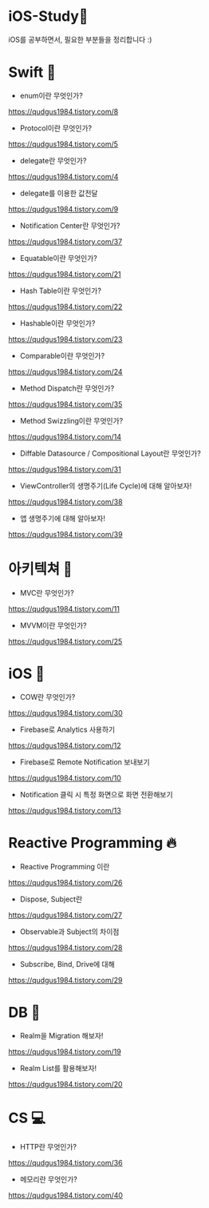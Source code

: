 # iOS-Study🌱

iOS를 공부하면서, 필요한 부분들을 정리합니다 :)


<h1>Swift 👾</h1>

- enum이란 무엇인가?

https://qudgus1984.tistory.com/8

- Protocol이란 무엇인가?

https://qudgus1984.tistory.com/5

- delegate란 무엇인가?

https://qudgus1984.tistory.com/4

- delegate를 이용한 값전달

https://qudgus1984.tistory.com/9

- Notification Center란 무엇인가?

https://qudgus1984.tistory.com/37

- Equatable이란 무엇인가?

https://qudgus1984.tistory.com/21

- Hash Table이란 무엇인가?

https://qudgus1984.tistory.com/22

- Hashable이란 무엇인가?

https://qudgus1984.tistory.com/23

- Comparable이란 무엇인가?

https://qudgus1984.tistory.com/24

- Method Dispatch란 무엇인가?

https://qudgus1984.tistory.com/35

- Method Swizzling이란 무엇인가?

https://qudgus1984.tistory.com/14

- Diffable Datasource / Compositional Layout란 무엇인가?

https://qudgus1984.tistory.com/31

- ViewController의 생명주기(Life Cycle)에 대해 알아보자!

https://qudgus1984.tistory.com/38

- 앱 생명주기에 대해 알아보자!

https://qudgus1984.tistory.com/39

<h1>아키텍쳐 👻</h1>

- MVC란 무엇인가?

https://qudgus1984.tistory.com/11

- MVVM이란 무엇인가?

https://qudgus1984.tistory.com/25

<h1>iOS 🍎</h1>

- COW란 무엇인가?

https://qudgus1984.tistory.com/30

- Firebase로 Analytics 사용하기

https://qudgus1984.tistory.com/12

- Firebase로 Remote Notification 보내보기

https://qudgus1984.tistory.com/10

- Notification 클릭 시 특정 화면으로 화면 전환해보기

https://qudgus1984.tistory.com/13

<h1>Reactive Programming 🔥</h1>

- Reactive Programming 이란

https://qudgus1984.tistory.com/26

- Dispose, Subject란

https://qudgus1984.tistory.com/27

- Observable과 Subject의 차이점

https://qudgus1984.tistory.com/28

- Subscribe, Bind, Drive에 대해

https://qudgus1984.tistory.com/29

<h1>DB 🧱</h1>

- Realm을 Migration 해보자!

https://qudgus1984.tistory.com/19

- Realm List를 활용해보자!

https://qudgus1984.tistory.com/20


<h1>CS 💻</h1>

- HTTP란 무엇인가?

https://qudgus1984.tistory.com/36

- 메모리란 무엇인가?

https://qudgus1984.tistory.com/40
